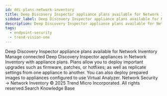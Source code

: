 ```yaml
---
id: ddi-plans-network-inventory
title: Deep Discovery Inspector appliance plans available for Network Inventory
sidebar_label: Deep Discovery Inspector appliance plans available for Network Inventory
description: Deep Discovery Inspector appliance plans available for Network Inventory
tags:
  - endpoint-security
  - trend-vision-one
---
```


 Deep Discovery Inspector appliance plans available for Network Inventory Manage connected Deep Discovery Inspector appliances in Network Inventory with appliance plans. Plans allow you to deploy important upgrades such as firmware, patches, or hotfixes; as well as replicate settings from one appliance to another. You can also deploy prepared images to appliances configured to use Virtual Analyzer. Network Security → Network Inventory © 2025 Trend Micro Incorporated. All rights reserved.Search Knowledge Base
